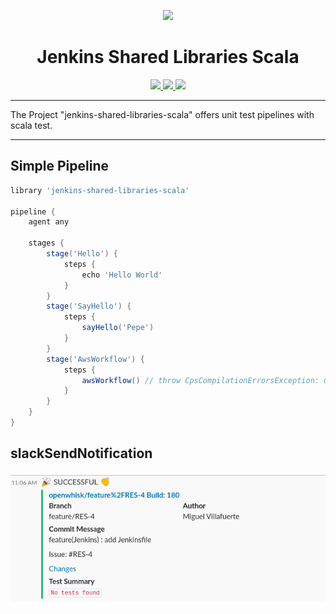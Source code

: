 <p align="center"><img width="200" src="https://raw.githubusercontent.com/mvillafuertem/jenkins-shared-libraries-scala/master/jenkins-icon.svg"/></p>
<h1 align="center">Jenkins Shared Libraries Scala</h1>
<p align="center">
  <a href="https://github.com/scala/scala/releases">
    <img src="https://img.shields.io/badge/scala-2.13.3-red.svg?logo=scala&logoColor=red"/>
  </a>  
  <a href="https://www.oracle.com/technetwork/java/javase/11all-relnotes-5013287.html">
    <img src="https://img.shields.io/badge/jdk-11.0.8-orange.svg?logo=java&logoColor=white"/>
  </a>
  <a href="https://github.com/mvillafuertem/scala/actions?query=workflow%3A%22scalaci%22">
    <img src="https://github.com/mvillafuertem/scala/workflows/scalaci/badge.svg"/>
  </a>
</p> 

****

The Project "jenkins-shared-libraries-scala" offers unit test pipelines with scala test.

****

## Simple Pipeline

```groovy
library 'jenkins-shared-libraries-scala'

pipeline {
    agent any

    stages {
        stage('Hello') {
            steps {
                echo 'Hello World'
            }
        }
        stage('SayHello') {
            steps {
                sayHello('Pepe')
            }
        }
        stage('AwsWorkflow') {
            steps {
                awsWorkflow() // throw CpsCompilationErrorsException: unable to resolve class io.github.io.github.mvillafuertem.aws.AwsWorkflow
            }
        }
    }
}
```

## slackSendNotification

![doc/slack-notification.png](doc/slack-notification.png)
